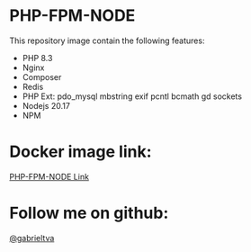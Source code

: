 # PHP-FPM-NODE

This repository image contain the following features:

- PHP 8.3
- Nginx
- Composer
- Redis
- PHP Ext: pdo_mysql mbstring exif pcntl bcmath gd sockets
- Nodejs 20.17
- NPM

# Docker image link:
[PHP-FPM-NODE Link](https://hub.docker.com/r/gabrieltva/php-fpm-node)

# Follow me on github:
[@gabrieltva](https://github.com/gabrieltva)